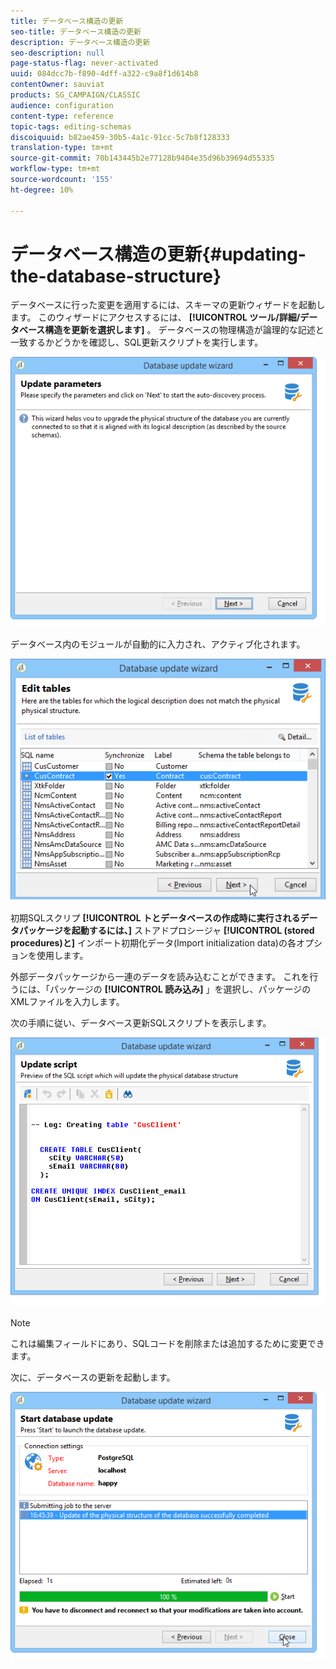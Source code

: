 ```yaml
---
title: データベース構造の更新
seo-title: データベース構造の更新
description: データベース構造の更新
seo-description: null
page-status-flag: never-activated
uuid: 084dcc7b-f890-4dff-a322-c9a8f1d614b8
contentOwner: sauviat
products: SG_CAMPAIGN/CLASSIC
audience: configuration
content-type: reference
topic-tags: editing-schemas
discoiquuid: b82ae459-30b5-4a1c-91cc-5c7b8f128333
translation-type: tm+mt
source-git-commit: 70b143445b2e77128b9404e35d96b39694d55335
workflow-type: tm+mt
source-wordcount: '155'
ht-degree: 10%

---
```



# データベース構造の更新{#updating-the-database-structure}

データベースに行った変更を適用するには、スキーマの更新ウィザードを起動します。 このウィザードにアクセスするには、 **[!UICONTROL ツール/詳細/データベース構造を更新を選択します]** 。 データベースの物理構造が論理的な記述と一致するかどうかを確認し、SQL更新スクリプトを実行します。

![](assets/d_ncs_integration_schema_update.png)

データベース内のモジュールが自動的に入力され、アクティブ化されます。

![](assets/d_ncs_integration_schema_update_select.png)

初期SQLスクリプ **[!UICONTROL トとデータベースの作成時に実行されるデータパッケージを起動するには、]** ストアドプロシージャ **[!UICONTROL (stored procedures)と]** インポート初期化データ(Import initialization data)の各オプションを使用します。

外部データパッケージから一連のデータを読み込むことができます。 これを行うには、「パッケージの **[!UICONTROL 読み込み]** 」を選択し、パッケージのXMLファイルを入力します。

次の手順に従い、データベース更新SQLスクリプトを表示します。

![](assets/d_ncs_integration_schema_update2.png)

>[!NOTE]
>
>これは編集フィールドにあり、SQLコードを削除または追加するために変更できます。

次に、データベースの更新を起動します。

![](assets/d_ncs_integration_schema_update3.png)


